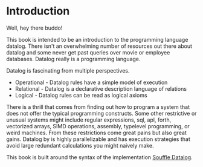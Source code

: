 # Introduction

Well, hey there buddo!

This book is intended to be an introduction to the programming language datalog. There isn't an overwhelming number of resources out there about datalog and some never get past queries over movie or employee databases. Datalog really is a programming language.

Datalog is fascinating from multiple perspectives.

- Operational - Datalog rules have a simple model of execution
- Relational - Datalog is a declarative description language of relations
- Logical - Datalog rules can be read as logical axioms

There is a thrill that comes from finding out how to program a system that does not offer the typical programming constructs. Some other restrictive or unusual systems might include regular expressions, sql, apl, forth, vectorized arrays, SIMD operations, assembly, typelevel programming, or weird machines. From these restrictions come great pains but also great gains. Datalog by is highly parallelizable and has execution strategies that avoid large redundant calculations you might naively make.

This book is built around the syntax of the implementation [Souffle Datalog](https://souffle-lang.github.io/).